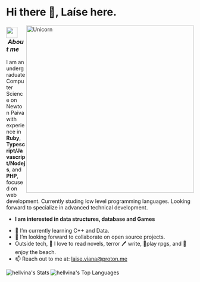 # Hi there 👋, Laíse here. 


<img align="right" width=450px alt="Unicorn" src="https://i.giphy.com/media/v1.Y2lkPTc5MGI3NjExOWNhOG4zaDdqMWljdTczaWJkZnZpangwZ2lhNGxkdzF0NjYxM3NvOCZlcD12MV9pbnRlcm5hbF9naWZfYnlfaWQmY3Q9Zw/137EaR4vAOCn1S/giphy.gif" />

### <img src="https://media.giphy.com/media/ObNTw8Uzwy6KQ/giphy.gif" width="30px">&nbsp;***About me***

I am an undergraduate Computer Science on Newton Paiva with experience in **Ruby**, **Typescript/Javascript/Nodejs**, and **PHP**, focused on web development. Currently studing low level programming languages. Looking forward to specialize in advanced technical development. <br />
* **I am interested in data structures, database and Games**
- 🌱 I’m currently learning C++ and Data.
- 👯 I’m looking forward to collaborate on open source projects.
- Outside tech, 📖 I love to read novels, terror 🖊️ write, 🎲play rpgs, and 🌴 enjoy the beach.
- 📫 Reach out to me at: <a href="laise.viana@proton.me">laise.viana@proton.me</a>

![hellvina's Stats](https://github-readme-stats.vercel.app/api?username=laisevn&theme=graywhite&show_icons=true&hide_border=true&count_private=true)
![hellvina's Top Languages](https://github-readme-stats.vercel.app/api/top-langs/?username=hellvina&theme=graywhite&show_icons=true&hide_border=true&layout=compact)
